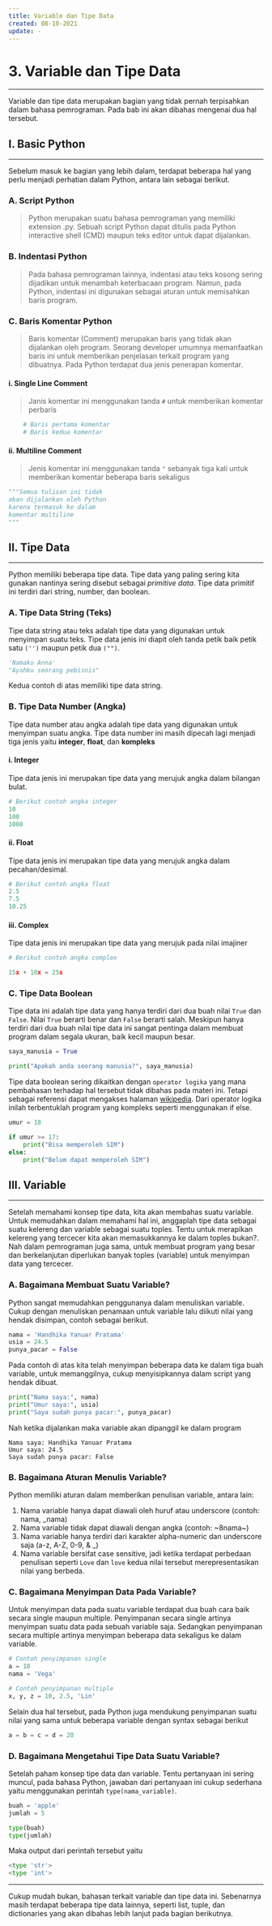 ```yaml
---
title: Variable dan Tipe Data
created: 08-10-2021
update: -
---
```


# 3. Variable dan Tipe Data
---------------------------
Variable dan tipe data merupakan bagian yang tidak pernah terpisahkan dalam bahasa pemrograman. Pada bab ini akan dibahas mengenai dua hal tersebut.

## I. Basic Python
------------------
Sebelum masuk ke bagian yang lebih dalam, terdapat beberapa hal yang perlu menjadi perhatian dalam Python, antara lain sebagai berikut.

### A. Script Python
> Python merupakan suatu bahasa pemrograman yang memiliki extension .py. Sebuah script Python dapat ditulis pada Python interactive shell (CMD) maupun teks editor untuk dapat dijalankan.

### B. Indentasi Python
> Pada bahasa pemrograman lainnya, indentasi atau teks kosong sering dijadikan untuk menambah keterbacaan program. Namun, pada Python, indentasi ini digunakan sebagai aturan untuk memisahkan baris program.  

### C. Baris Komentar Python
> Baris komentar (Comment) merupakan baris yang tidak akan dijalankan oleh program. Seorang developer umumnya memanfaatkan baris ini untuk memberikan penjelasan terkait program yang dibuatnya. Pada Python terdapat dua jenis penerapan komentar.

#### i. Single Line Comment
> Janis komentar ini menggunakan tanda `#` untuk memberikan komentar perbaris

```python
    # Baris pertama komentar
    # Baris kedua komentar
```

#### ii. Multiline Comment
> Jenis komentar ini menggunakan tanda `"` sebanyak tiga kali untuk memberikan komentar beberapa baris sekaligus

```python
"""Semua tulisan ini tidak
akan dijalankan oleh Python
karena termasuk ke dalam 
komentar multiline
"""
```

## II. Tipe Data
----------------
Python memiliki beberapa tipe data. Tipe data yang paling sering kita gunakan nantinya sering 
disebut sebagai *primitive data*. Tipe data primitif ini terdiri dari string, number, dan boolean.

### A. Tipe Data String (Teks)
Tipe data string atau teks adalah tipe data yang digunakan untuk menyimpan suatu teks. Tipe data jenis ini diapit oleh tanda petik baik petik satu `('')` maupun petik dua `("")`. 

```python
'Namaku Anna'
"Ayahku seorang pebisnis"
```

Kedua contoh di atas memiliki tipe data string.

### B. Tipe Data Number (Angka)
Tipe data number atau angka adalah tipe data yang digunakan untuk menyimpan suatu angka. Tipe data number ini masih dipecah lagi menjadi tiga jenis yaitu **integer**, **float**, dan **kompleks**

#### i. Integer
Tipe data jenis ini merupakan tipe data yang merujuk angka dalam bilangan bulat.

```python
# Berikut contoh angka integer
10
100
1000
```

#### ii. Float
Tipe data jenis ini merupakan tipe data yang merujuk angka dalam pecahan/desimal.

```python
# Berikut contoh angka float
2.5
7.5
10.25
```

#### iii. Complex
Tipe data jenis ini merupakan tipe data yang merujuk pada nilai imajiner

```python
# Berikut contoh angka complex

15x + 10x = 25x
```

### C. Tipe Data Boolean
Tipe data ini adalah tipe data yang hanya terdiri dari dua buah nilai `True` dan `False`. Nilai `True` berarti benar dan `False` berarti salah. Meskipun hanya terdiri dari dua buah nilai tipe data ini sangat pentinga dalam membuat program dalam segala ukuran, baik kecil maupun besar.

```python
saya_manusia = True

print("Apakah anda seorang manusia?", saya_manusia)
```
Tipe data boolean sering dikaitkan dengan `operator logika` yang mana pembahasan terhadap hal tersebut tidak dibahas pada materi ini. Tetapi sebagai referensi dapat mengakses halaman [wikipedia](https://id.wikipedia.org/wiki/Operator_logika). Dari operator logika inilah terbentuklah program yang kompleks seperti menggunakan if else.

```python
umur = 18

if umur >= 17:
	print("Bisa memperoleh SIM")
else:
	print("Belum dapat memperoleh SIM")
```

## III. Variable
--------------
Setelah memahami konsep tipe data, kita akan membahas suatu variable. Untuk memudahkan dalam memahami hal ini, anggaplah tipe data sebagai suatu kelereng dan variable sebagai suatu toples. Tentu untuk merapikan kelereng yang tercecer kita akan memasukkannya ke dalam toples bukan?. Nah dalam pemrograman juga sama, untuk membuat program yang besar dan berkelanjutan diperlukan banyak toples (variable) untuk menyimpan data yang tercecer.

### A. Bagaimana Membuat Suatu Variable?
Python sangat memudahkan penggunanya dalam menuliskan variable. Cukup dengan menuliskan penamaan untuk variable lalu diikuti nilai yang hendak disimpan, contoh sebagai berikut.

```python
nama = 'Handhika Yanuar Pratama'
usia = 24.5
punya_pacar = False
```
Pada contoh di atas kita telah menyimpan beberapa data ke dalam tiga buah variable, untuk memanggilnya, cukup menyisipkannya dalam script yang hendak dibuat.

```python
print("Nama saya:", nama)
print("Umur saya:", usia)
print("Saya sudah punya pacar:", punya_pacar)
```
Nah ketika dijalankan maka variable akan dipanggil ke dalam program

```shell
Nama saya: Handhika Yanuar Pratama
Umur saya: 24.5
Saya sudah punya pacar: False
```

### B. Bagaimana Aturan Menulis Variable?
Python memiliki aturan dalam memberikan penulisan variable, antara lain:
1. Nama variable hanya dapat diawali oleh huruf atau underscore (contoh: nama, _nama)
2. Nama variable tidak dapat diawali dengan angka (contoh: ~8nama~)
3. Nama variable hanya terdiri dari karakter alpha-numeric dan underscore saja (a-z, A-Z, 0-9, & _)
4. Nama variable bersifat case sensitive, jadi ketika terdapat perbedaan penulisan seperti `Love` dan `love` kedua nilai tersebut merepresentasikan nilai yang berbeda.

### C. Bagaimana Menyimpan Data Pada Variable?
Untuk menyimpan data pada suatu variable terdapat dua buah cara baik secara single maupun multiple. Penyimpanan secara single artinya menyimpan suatu data pada sebuah variable saja. Sedangkan penyimpanan secara multiple artinya menyimpan beberapa data sekaligus ke dalam variable. 

```python
# Contoh penyimpanan single
a = 10
nama = 'Vega'

# Contoh penyimpanan multiple
x, y, z = 10, 2.5, 'Lin'
```

Selain dua hal tersebut, pada Python juga mendukung penyimpanan suatu nilai yang sama untuk beberapa variable dengan syntax sebagai berikut

```python
a = b = c = d = 20
```

### D. Bagaimana Mengetahui Tipe Data Suatu Variable?
Setelah paham konsep tipe data dan variable. Tentu pertanyaan ini sering muncul, pada bahasa Python, jawaban dari pertanyaan ini cukup sederhana yaitu menggunakan perintah `type(nama_variable)`. 

```python
buah = 'apple'
jumlah = 5

type(buah)
type(jumlah)
```

Maka output dari perintah tersebut yaitu
```python
<type 'str'>
<type 'int'>
```

---
Cukup mudah bukan, bahasan terkait variable dan tipe data ini. Sebenarnya masih terdapat beberapa tipe data lainnya, seperti list, tuple, dan dictionaries yang akan dibahas lebih lanjut pada bagian berikutnya.

